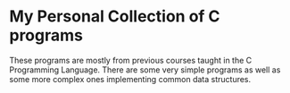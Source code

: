 # My Personal Collection of C programs

These programs are mostly from previous courses taught in the C Programming Language. There are some very simple programs as well as some more complex ones implementing common data structures.


